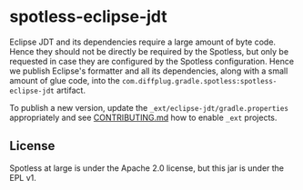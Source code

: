 # spotless-eclipse-jdt

Eclipse JDT and its dependencies require a large amount of byte code.
Hence they should not be directly be required by the Spotless, but only be requested in case
they are configured by the Spotless configuration. Hence we publish Eclipse's formatter and all its dependencies, along with a small amount of glue code, into the `com.diffplug.gradle.spotless:spotless-eclipse-jdt` artifact.

To publish a new version, update the `_ext/eclipse-jdt/gradle.properties` appropriately and see [CONTRIBUTING.md](../../CONTRIBUTING.md) how to enable
`_ext` projects.

## License

Spotless at large is under the Apache 2.0 license, but this jar is under the EPL v1.
